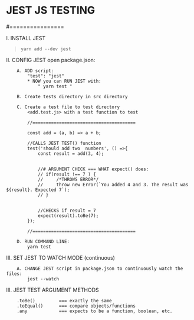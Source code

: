 # JEST JS TESTING
#================

I. INSTALL JEST
>     yarn add --dev jest    

II. CONFIG JEST
    open package.json: 

        A. ADD script:
            "test": "jest"
            * NOW you can RUN JEST with:
                " yarn test "

        B. Create tests directory in src directory

        C. Create a test file to test directory
            <add.test.js> with a test function to test

            //=======================================

            const add = (a, b) => a + b;

            //CALLS JEST TEST() function
            test('should add two  numbers', () =>{
                const result = add(3, 4);
            
            
                //# ARGUMENT CHECK === WHAT expect() does:
                // if(result !== 7 ) {
                //     /*THROWS ERROR*/
                //     throw new Error(`You added 4 and 3. The result was ${result}. Expected 7`);
                // }

                
                //CHECKS if result = 7 
                expect(result).toBe(7);
            });
            
            //=======================================
        
        D. RUN COMMAND LINE:
            yarn test

III. SET JEST TO WATCH MODE (continuous)
        
        A. CHANGE JEST script in package.json to continuously watch the files:
            jest --watch


III. JEST TEST ARGUMENT METHODS

        .toBe()         === exactly the same
        .toEqual()      === compare objects/functions
        .any            === expects to be a function, boolean, etc.




